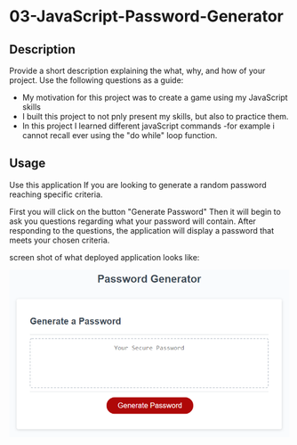 # 03-JavaScript-Password-Generator

## Description

Provide a short description explaining the what, why, and how of your project. Use the following questions as a guide:

- My motivation for this project was to create a game using my JavaScript skills
- I built this project to not pnly present my skills, but also to practice them.
- In this project I learned different javaScript commands
  -for example i cannot recall ever using the "do while" loop function.

## Usage

Use this application If you are looking to generate a random password reaching specific criteria.

First you will click on the button "Generate Password"
Then it will begin to ask you questions regarding what your password will contain.
After responding to the questions, the application will display a password that meets your chosen criteria.

screen shot of what deployed application looks like:

![](images/03-javascript-homework-demo.png)
